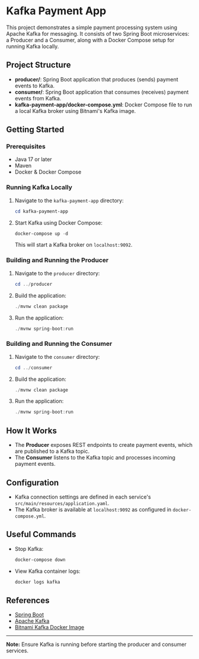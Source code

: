 
# Kafka Payment App

This project demonstrates a simple payment processing system using Apache Kafka for messaging. It consists of two Spring Boot microservices: a Producer and a Consumer, along with a Docker Compose setup for running Kafka locally.

## Project Structure

- **producer/**: Spring Boot application that produces (sends) payment events to Kafka.
- **consumer/**: Spring Boot application that consumes (receives) payment events from Kafka.
- **kafka-payment-app/docker-compose.yml**: Docker Compose file to run a local Kafka broker using Bitnami's Kafka image.

## Getting Started

### Prerequisites
- Java 17 or later
- Maven
- Docker & Docker Compose

### Running Kafka Locally

1. Navigate to the `kafka-payment-app` directory:
   ```powershell
   cd kafka-payment-app
   ```
2. Start Kafka using Docker Compose:
   ```powershell
   docker-compose up -d
   ```
   This will start a Kafka broker on `localhost:9092`.

### Building and Running the Producer

1. Navigate to the `producer` directory:
   ```powershell
   cd ../producer
   ```
2. Build the application:
   ```powershell
   ./mvnw clean package
   ```
3. Run the application:
   ```powershell
   ./mvnw spring-boot:run
   ```

### Building and Running the Consumer

1. Navigate to the `consumer` directory:
   ```powershell
   cd ../consumer
   ```
2. Build the application:
   ```powershell
   ./mvnw clean package
   ```
3. Run the application:
   ```powershell
   ./mvnw spring-boot:run
   ```

## How It Works

- The **Producer** exposes REST endpoints to create payment events, which are published to a Kafka topic.
- The **Consumer** listens to the Kafka topic and processes incoming payment events.

## Configuration

- Kafka connection settings are defined in each service's `src/main/resources/application.yaml`.
- The Kafka broker is available at `localhost:9092` as configured in `docker-compose.yml`.

## Useful Commands

- Stop Kafka:
  ```powershell
  docker-compose down
  ```
- View Kafka container logs:
  ```powershell
  docker logs kafka
  ```

## References
- [Spring Boot](https://spring.io/projects/spring-boot)
- [Apache Kafka](https://kafka.apache.org/)
- [Bitnami Kafka Docker Image](https://hub.docker.com/r/bitnami/kafka)

---

**Note:** Ensure Kafka is running before starting the producer and consumer services.
